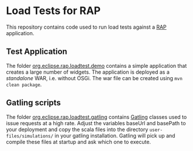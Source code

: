 # Load Tests for RAP

This repository contains code used to run load tests against a [RAP](http://www.eclipse.org/rap/) application.

## Test Application

The folder [org.eclipse.rap.loadtest.demo](org.eclipse.rap.loadtest.demo) contains a simple application that creates a large number of widgets. The application is deployed as a *standalone* WAR, i.e. without OSGi. The war file can be created using `mvn clean package`.

## Gatling scripts

The folder [org.eclipse.rap.loadtest.gatling](org.eclipse.rap.loadtest.gatling) contains [Gatling](http://gatling.io/) classes used to issue requests at a high rate. Adjust the variables baseUrl and basePath to your deployment and copy the scala files into the directory `user-files/simulations/` in your gatling installation. Gatling will pick up and compile these files at startup and ask which one to execute.

